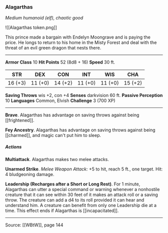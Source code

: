 ### Alagarthas
_Medium humanoid (elf), chaotic good_

![[Alagarthas token.png]]

This prince made a bargain with Endelyn Moongrave and is paying the price. He longs to return to his home in the Misty Forest and deal with the threat of an evil green dragon that nests there.




---

**Armor Class** 10
**Hit Points** 52 (8d8 + 16)
**Speed** 30 ft.

| STR     | DEX     | CON     | INT     | WIS     | CHA     |
|---------|---------|---------|---------|---------|---------|
| 16 (+3) | 11 (+0) | 14 (+2) | 11 (+0) | 11 (+0) | 15 (+2) |

**Saving Throws** wis +2, con +4
**Senses** darkvision 60 ft.
**Passive Perception** 10
**Languages** Common, Elvish
**Challenge** 3 (700 XP)

---

**Brave**. Alagarthas has advantage on saving throws against being [[frightened]].

**Fey Ancestry**. Alagarthas has advantage on saving throws against being [[charmed]], and magic can't put him to sleep.

##### Actions
**Multiattack**. Alagarthas makes two melee attacks.

**Unarmed Strike**. _Melee Weapon Attack:_ +5 to hit, reach 5 ft., one target. Hit: 4 bludgeoning damage.

**Leadership (Recharges after a Short or Long Rest)**. For 1 minute, Alagarthas can utter a special command or warning whenever a nonhostile creature that it can see within 30 feet of it makes an attack roll or a saving throw. The creature can add a d4 to its roll provided it can hear and understand him. A creature can benefit from only one Leadership die at a time. This effect ends if Alagarthas is [[incapacitated]].


---

Source: [[WBtW]], page 144